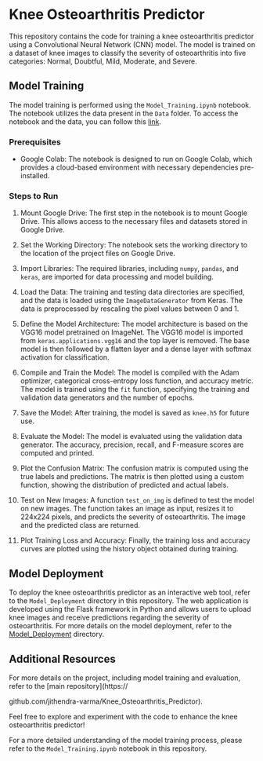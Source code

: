 
# Knee Osteoarthritis Predictor

This repository contains the code for training a knee osteoarthritis predictor using a Convolutional Neural Network (CNN) model. The model is trained on a dataset of knee images to classify the severity of osteoarthritis into five categories: Normal, Doubtful, Mild, Moderate, and Severe.

## Model Training

The model training is performed using the `Model_Training.ipynb` notebook. The notebook utilizes the data present in the `Data` folder. To access the notebook and the data, you can follow this [link](https://github.com/jithendra-varma/Knee_Osteoarthritis_Predictor/tree/main/Model_Training).

### Prerequisites

- Google Colab: The notebook is designed to run on Google Colab, which provides a cloud-based environment with necessary dependencies pre-installed.

### Steps to Run

1. Mount Google Drive: The first step in the notebook is to mount Google Drive. This allows access to the necessary files and datasets stored in Google Drive.

2. Set the Working Directory: The notebook sets the working directory to the location of the project files on Google Drive.

3. Import Libraries: The required libraries, including `numpy`, `pandas`, and `keras`, are imported for data processing and model building.

4. Load the Data: The training and testing data directories are specified, and the data is loaded using the `ImageDataGenerator` from Keras. The data is preprocessed by rescaling the pixel values between 0 and 1.

5. Define the Model Architecture: The model architecture is based on the VGG16 model pretrained on ImageNet. The VGG16 model is imported from `keras.applications.vgg16` and the top layer is removed. The base model is then followed by a flatten layer and a dense layer with softmax activation for classification.

6. Compile and Train the Model: The model is compiled with the Adam optimizer, categorical cross-entropy loss function, and accuracy metric. The model is trained using the `fit` function, specifying the training and validation data generators and the number of epochs.

7. Save the Model: After training, the model is saved as `knee.h5` for future use.

8. Evaluate the Model: The model is evaluated using the validation data generator. The accuracy, precision, recall, and F-measure scores are computed and printed.

9. Plot the Confusion Matrix: The confusion matrix is computed using the true labels and predictions. The matrix is then plotted using a custom function, showing the distribution of predicted and actual labels.

10. Test on New Images: A function `test_on_img` is defined to test the model on new images. The function takes an image as input, resizes it to 224x224 pixels, and predicts the severity of osteoarthritis. The image and the predicted class are returned.

11. Plot Training Loss and Accuracy: Finally, the training loss and accuracy curves are plotted using the history object obtained during training.

## Model Deployment

To deploy the knee osteoarthritis predictor as an interactive web tool, refer to the `Model_Deployment` directory in this repository. The web application is developed using the Flask framework in Python and allows users to upload knee images and receive predictions regarding the severity of osteoarthritis. For more details on the model deployment, refer to the [Model_Deployment](https://github.com/jithendra-varma/Knee_Osteoarthritis_Predictor/tree/main/Model_Deployment) directory.

## Additional Resources

For more details on the project, including model training and evaluation, refer to the [main repository](https://

github.com/jithendra-varma/Knee_Osteoarthritis_Predictor).

Feel free to explore and experiment with the code to enhance the knee osteoarthritis predictor!

For a more detailed understanding of the model training process, please refer to the `Model_Training.ipynb` notebook in this repository.
